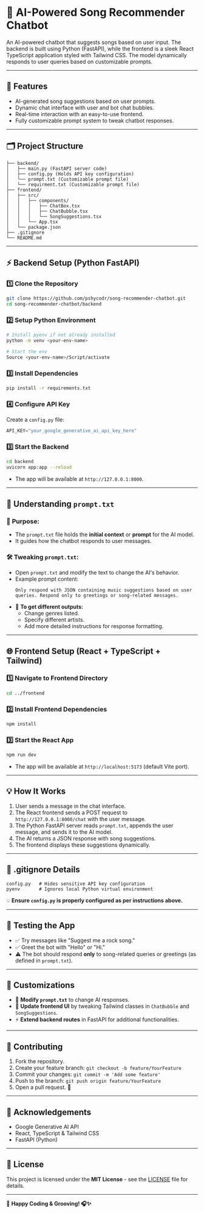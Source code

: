 # 🎵 **AI-Powered Song Recommender Chatbot**

An AI-powered chatbot that suggests songs based on user input. The backend is built using Python (FastAPI), while the frontend is a sleek React TypeScript application styled with Tailwind CSS. The model dynamically responds to user queries based on customizable prompts.

---

## 🚀 **Features**
- AI-generated song suggestions based on user prompts.
- Dynamic chat interface with user and bot chat bubbles.
- Real-time interaction with an easy-to-use frontend.
- Fully customizable prompt system to tweak chatbot responses.

---

## 🗂️ **Project Structure**
```
├── backend/
│   ├── main.py (FastAPI server code)
│   ├── config.py (Holds API key configuration)
│   └── prompt.txt (Customizable prompt file)
│   └── requirment.txt (Customizable prompt file)
├── frontend/
│   ├── src/
│   │   ├── components/
│   │   │   ├── ChatBox.tsx
│   │   │   ├── ChatBubble.tsx
│   │   │   └── SongSuggestions.tsx
│   │   └── App.tsx
│   └── package.json
├── .gitignore
└── README.md
```

---

## ⚡ **Backend Setup (Python FastAPI)**

### 1️⃣ **Clone the Repository**
```bash
git clone https://github.com/pshycodr/song-recommender-chatbot.git
cd song-recommender-chatbot/backend
```

### 2️⃣ **Setup Python Environment**
```bash
# Install pyenv if not already installed
python -m venv <your-env-name>

# Start the env
Source <your-env-name>/Script/activate 
```

### 3️⃣ **Install Dependencies**
```bash
pip install -r requirements.txt
```

### 4️⃣ **Configure API Key**
Create a `config.py` file:
```python
API_KEY="your_google_generative_ai_api_key_here"
```
### 3️⃣ **Start the Backend**
```bash
cd backend
uvicorn app:app --reload
```
- The app will be available at `http://127.0.0.1:8000`.

---

## 📝 **Understanding `prompt.txt`**

### 📄 **Purpose:**
- The `prompt.txt` file holds the **initial context** or **prompt** for the AI model.
- It guides how the chatbot responds to user messages.

### 🛠️ **Tweaking `prompt.txt`:**
- Open `prompt.txt` and modify the text to change the AI's behavior.
- Example prompt content:
  ```
  Only respond with JSON containing music suggestions based on user queries. Respond only to greetings or song-related messages.
  ```
- 🔄 **To get different outputs:**
  - Change genres listed.
  - Specify different artists.
  - Add more detailed instructions for response formatting.

---

## 🌐 **Frontend Setup (React + TypeScript + Tailwind)**

### 1️⃣ **Navigate to Frontend Directory**
```bash
cd ../frontend
```

### 2️⃣ **Install Frontend Dependencies**
```bash
npm install
```

### 3️⃣ **Start the React App**
```bash
npm run dev
```

- The app will be available at `http://localhost:5173` (default Vite port).

---

## 💡 **How It Works**
1. User sends a message in the chat interface.
2. The React frontend sends a POST request to `http://127.0.0.1:8000/chat` with the user message.
3. The Python FastAPI server reads `prompt.txt`, appends the user message, and sends it to the AI model.
4. The AI returns a JSON response with song suggestions.
5. The frontend displays these suggestions dynamically.

---

## 🚫 **.gitignore** Details
```
config.py   # Hides sensitive API key configuration
pyenv       # Ignores local Python virtual environment
```

💡 **Ensure `config.py` is properly configured as per instructions above.**

---

## 🧪 **Testing the App**
- ✅ Try messages like "Suggest me a rock song."
- ✅ Greet the bot with "Hello" or "Hi."
- ⚠️ The bot should respond **only** to song-related queries or greetings (as defined in `prompt.txt`).

---

## 🎨 **Customizations**
- 💬 **Modify `prompt.txt`** to change AI responses.
- 🎵 **Update frontend UI** by tweaking Tailwind classes in `ChatBubble` and `SongSuggestions`.
- ⚡ **Extend backend routes** in FastAPI for additional functionalities.

---

## 🎁 **Contributing**
1. Fork the repository.
2. Create your feature branch: `git checkout -b feature/YourFeature`
3. Commit your changes: `git commit -m 'Add some feature'`
4. Push to the branch: `git push origin feature/YourFeature`
5. Open a pull request. 🚀

---

## 🤝 **Acknowledgements**
- Google Generative AI API
- React, TypeScript & Tailwind CSS
- FastAPI (Python)

---

## 🌟 **License**
This project is licensed under the **MIT License** - see the [LICENSE](LICENSE) file for details.

---

🚀 **Happy Coding & Grooving! 🎧✨**

